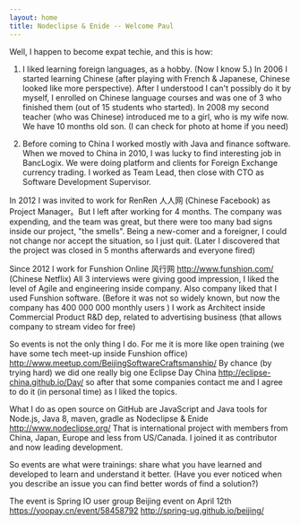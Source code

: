 ```yaml
---
layout: home
title: Nodeclipse & Enide -- Welcome Paul
---
```



Well, I happen to become expat techie, and this is how:

1) I liked learning foreign languages, as a hobby. (Now I know 5.) In 2006 I started learning Chinese
(after playing with French & Japanese, Chinese looked like more perspective). After I understood I can't possibly do it by myself,
I enrolled on Chinese language courses and was one of 3 who finished them (out of 15 students who started).
In 2008 my second teacher (who was Chinese) introduced me to a girl, who is my wife now. We have 10 months old son.
(I can check for photo at home if you need)

2) Before coming to China I worked mostly with Java and finance software. When we moved to China in 2010,
I was lucky to find interesting job in BancLogix.
We were doing platform and clients for Foreign Exchange currency trading. I worked as Team Lead, then close with CTO
as Software Development Supervisor.

In 2012 I was invited to work for RenRen 人人网 (Chinese Facebook) as Project Manager。But I left after working for 4 months.
 The company was expending, and the team was great, but there were too many bad signs inside our project, "the smells". 
 Being a new-comer and a foreigner, I could not change nor accept the situation, so I just quit.
(Later I discovered that the project was closed in 5 months afterwards and everyone fired)

Since 2012 I work for Funshion Online 风行网 http://www.funshion.com/ (Chinese Netflix)
All 3 interviews were giving good impression, I liked the level of Agile and engineering inside company.
Also company liked that I used Funshion software. (Before it was not so widely known, but now the company has 400 000 000 monthly users )
I work as Architect inside Commercial Product R&D dep, related to advertising business (that allows company to stream video for free)

So events is not the only thing I do. For me it is more like open training (we have some tech meet-up inside Funshion office)
http://www.meetup.com/BeijingSoftwareCraftsmanship/
By chance (by trying hard) we did one really big one Eclipse Day China http://eclipse-china.github.io/Day/
so after that some companies contact me and I agree to do it (in personal time) as I liked the topics.

What I do as open source on GitHub are JavaScript and Java tools for Node.js, Java 8, maven, gradle
as Nodeclipse & Enide http://www.nodeclipse.org/
That is international project with members from China, Japan, Europe and less from US/Canada.
I joined it as contributor and now leading development.

So events are what were trainings: share what you have learned and developed
to learn and understand it better. (Have you ever noticed when you describe an issue you can find better words of find a solution?)

The event is Spring IO user group Beijing event on April 12th
https://yoopay.cn/event/58458792
http://spring-ug.github.io/beijing/
